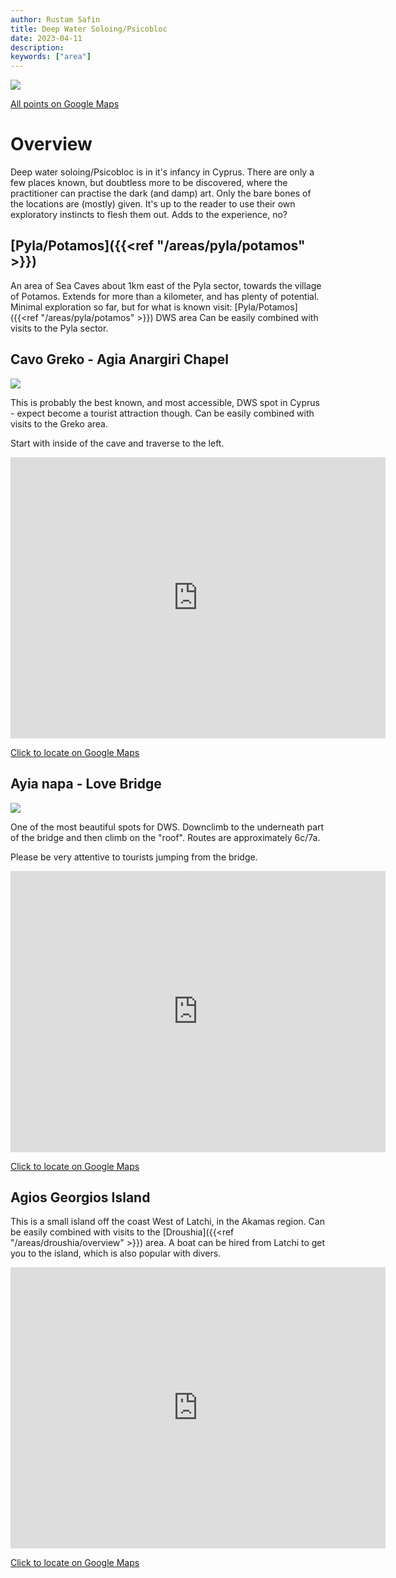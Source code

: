 ```yaml
---
author: Rustam Safin
title: Deep Water Soloing/Psicobloc
date: 2023-04-11
description:
keywords: ["area"]
---
```


![](/dws_map.jpg)

[All points on Google Maps](https://goo.gl/maps/2aMBoAPLF4fZrSFd6)

# Overview

Deep water soloing/Psicobloc is in it's infancy in Cyprus. There are only a few places known, but doubtless more to be discovered, where the practitioner can practise the dark (and damp) art. Only the bare bones of the locations are (mostly) given. It's up to the reader to use their own exploratory instincts to flesh them out. Adds to the experience, no?

## [Pyla/Potamos]({{<ref "/areas/pyla/potamos" >}})

An area of Sea Caves about 1km east of the Pyla sector, towards the village of Potamos. Extends for more than a kilometer, and has plenty of potential. Minimal exploration so far, but for what is known visit: [Pyla/Potamos]({{<ref "/areas/pyla/potamos" >}}) DWS area Can be easily combined with visits to the Pyla sector.

## Cavo Greko - Agia Anargiri Chapel

![](/cavo-greko/chapel.jpg)

This is probably the best known, and most accessible, DWS spot in Cyprus - expect become a tourist attraction though. Can be easily combined with visits to the Greko area. 

Start with inside of the cave and traverse to the left.

<iframe src="https://www.google.com/maps/embed?pb=!1m17!1m12!1m3!1d5559.398695807585!2d34.0742813152395!3d34.975829980364715!2m3!1f0!2f0!3f0!3m2!1i1024!2i768!4f13.1!3m2!1m1!2zMzTCsDU4JzMzLjAiTiAzNMKwMDQnMzUuMyJF!5e1!3m2!1sen!2s!4v1681230962504!5m2!1sen!2s" width="600" height="450" style="border:0;" allowfullscreen="" loading="lazy" referrerpolicy="no-referrer-when-downgrade"></iframe>

[Click to locate on Google Maps](https://goo.gl/maps/D1o2sjCoNYfX5JB97)

## Ayia napa - Love Bridge

![](/cavo-greko/bridge_routes.jpg)

One of the most beautiful spots for DWS. Downclimb to the underneath part of the bridge and then climb on the "roof". Routes are approximately 6c/7a.

Please be very attentive to tourists jumping from the bridge.

<iframe src="https://www.google.com/maps/embed?pb=!1m16!1m12!1m3!1d1424.9751481845287!2d34.015868538944034!3d34.98291116645107!2m3!1f0!2f0!3f0!3m2!1i1024!2i768!4f13.1!2m1!1slove%20bridge%20cyprus!5e1!3m2!1sen!2s!4v1686470771653!5m2!1sen!2s" width="600" height="450" style="border:0;" allowfullscreen="" loading="lazy" referrerpolicy="no-referrer-when-downgrade"></iframe>

[Click to locate on Google Maps](https://goo.gl/maps/1uAyraxwWzMo2V8G9)

## Agios Georgios Island

This is a small island off the coast West of Latchi, in the Akamas region. Can be easily combined with visits to the [Droushia]({{<ref "/areas/droushia/overview" >}}) area. A boat can be hired from Latchi to get you to the island, which is also popular with divers.

<iframe src="https://www.google.com/maps/embed?pb=!1m17!1m12!1m3!1d5552.673340024007!2d32.33200231524226!3d35.07478498034013!2m3!1f0!2f0!3f0!3m2!1i1024!2i768!4f13.1!3m2!1m1!2zMzXCsDA0JzI5LjIiTiAzMsKwMjAnMDMuMSJF!5e1!3m2!1sen!2s!4v1681231099915!5m2!1sen!2s" width="600" height="450" style="border:0;" allowfullscreen="" loading="lazy" referrerpolicy="no-referrer-when-downgrade"></iframe>

[Click to locate on Google Maps](https://goo.gl/maps/eVFCokP5RsS9eoQs7)
